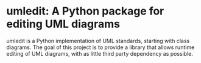 # umledit: A Python package for editing UML diagrams
umledit is a Python implementation of UML standards, starting with class diagrams. The goal of this project is to provide a library that allows runtime editing of UML diagrams, with as little third party dependency as possible. 
